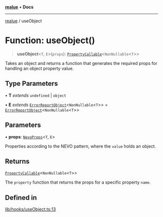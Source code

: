 [**realue**](../README.md) • **Docs**

***

[realue](../README.md) / useObject

# Function: useObject()

> **useObject**\<`T`, `E`\>(`props`): [`PropertyCallable`](../interfaces/PropertyCallable.md)\<`NonNullable`\<`T`\>\>

Takes an object and returns a function that generates the required props for handling an object property value.

## Type Parameters

• **T** *extends* `undefined` \| `object`

• **E** *extends* [`ErrorReportObject`](../type-aliases/ErrorReportObject.md)\<`NonNullable`\<`T`\>\> = [`ErrorReportObject`](../type-aliases/ErrorReportObject.md)\<`NonNullable`\<`T`\>\>

## Parameters

• **props**: [`NevoProps`](../type-aliases/NevoProps.md)\<`T`, `E`\>

Properties according to the NEVO pattern, where the `value` holds an object.

## Returns

[`PropertyCallable`](../interfaces/PropertyCallable.md)\<`NonNullable`\<`T`\>\>

The `property` function that returns the props for a specific property `name`.

## Defined in

[lib/hooks/useObject.ts:13](https://github.com/nevoland/realue/blob/0e31f412c843509c611a819f4eb2d8d824b887cf/lib/hooks/useObject.ts#L13)
